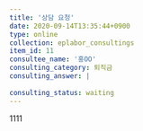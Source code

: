 ```yaml
---
title: '상담 요청'
date: 2020-09-14T13:35:44+0900
type: online
collection: eplabor_consultings
item_id: 11
consultee_name: '홍OO'
consulting_category: 퇴직금
consulting_answer: |
    
consulting_status: waiting
---
```


1111
